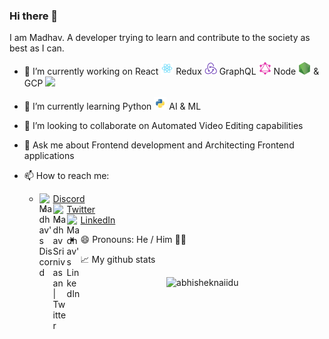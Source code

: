 ### Hi there 👋

I am Madhav. A developer trying to learn and contribute to the society as best as I can.

- 🔭 I’m currently working on React 
<code><img height="20" src="https://raw.githubusercontent.com/github/explore/80688e429a7d4ef2fca1e82350fe8e3517d3494d/topics/react/react.png"></code> Redux <code><img height="20" src="https://raw.githubusercontent.com/github/explore/80688e429a7d4ef2fca1e82350fe8e3517d3494d/topics/redux/redux.png"></code> GraphQL <code><img height="20" src="https://raw.githubusercontent.com/github/explore/5c058a388828bb5fde0bcafd4bc867b5bb3f26f3/topics/graphql/graphql.png"></code>
Node <code><img height="20" src="https://raw.githubusercontent.com/github/explore/80688e429a7d4ef2fca1e82350fe8e3517d3494d/topics/nodejs/nodejs.png"></code> & GCP <code><img height="20" src="https://avatars.githubusercontent.com/u/2810941?s=200&v=4"></code> 
- 🌱 I’m currently learning Python <code><img height="20" src="https://raw.githubusercontent.com/github/explore/80688e429a7d4ef2fca1e82350fe8e3517d3494d/topics/python/python.png"></code> AI & ML
- 👯 I’m looking to collaborate on Automated Video Editing capabilities
- 💬 Ask me about Frontend development and Architecting Frontend applications
- 📫 How to reach me: 
  - <a href="https://discord.gg/C4zu6xq7"> Discord <img align="left" alt="Madhav's Discord" width="22px" src="https://raw.githubusercontent.com/peterthehan/peterthehan/master/assets/discord.svg" /></a>
  - <a href="https://www.twitter.com/sbmadhav"> Twitter <img align="left" alt="Madhav Srinivasan | Twitter" width="22px" src="https://raw.githubusercontent.com/peterthehan/peterthehan/master/assets/twitter.svg" /></a>
  - <a href="https://www.linkedin.com/in/sbmadhav/"> LinkedIn <img align="left" alt="Madhav's LinkedIn" width="22px" src="https://raw.githubusercontent.com/peterthehan/peterthehan/master/assets/linkedin.svg" /></a>


- 😄 Pronouns: He / Him 👨‍💼

📈 My github stats

<p align="center"> <img src="https://github-readme-stats.vercel.app/api?username=sbmadhav&show_icons=true&theme=gotham" alt="abhisheknaiidu" />

<!--
**sbmadhav/sbmadhav** is a ✨ _special_ ✨ repository because its `README.md` (this file) appears on your GitHub profile.

Here are some ideas to get you started:


- 👯 I’m looking to collaborate on ...
- 🤔 I’m looking for help with ...
- 💬 Ask me about ...
- 📫 How to reach me: ...
- 😄 Pronouns: ...
- ⚡ Fun fact: ...
-->
